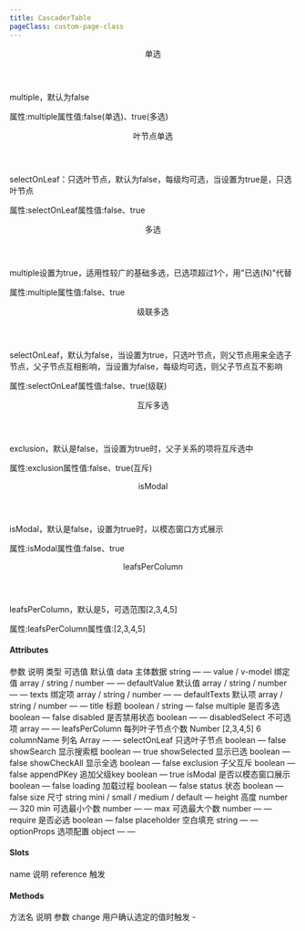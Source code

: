 ```yaml
---
title: CascaderTable
pageClass: custom-page-class
---
```


<ClientOnly>
<Common-code-format>
  <div slot="description">
    <header class="iw-description-title">
      单选
    </header>
    <p class="iw-description-text">
      multiple，默认为false
    </p>
  </div>

  <div slot="showComponents" class="iw-show-component">
    <CascaderTable-demo1/>
  </div>

  <section slot="paraDescription" class="iw-code-description">
    <p class="iw-paraStyle-wrapper">
        属性:<span class="iw-paraStyle">multiple</span>属性值:<span class="iw-paraStyle">false(单选)</span>、<span class="iw-paraStyle">true(多选)</span>
    </p>
  </section>

  <highlight-code class="codeStyle" slot="showCode" lang="vue">
    <template>
      <div>
        <iw-cascader-table
          v-model="value"
          :data="data"
          :texts="texts"
          :show-search="true"
          :leafsPerColumn="5"
          :column-name="columnName"
          show-selected
          title="政策类型"
          size="mini"
          placement="bottomLeft"
          style="width: 180px;"
          @change="handleChange"
        />
      </div>
    </template>
    <script>
    import { data } from '../../data/get-policy'
    export default {
      name: '',
      data() {
        return {
          value: [],
          texts: [],
          columnName: ['类别', '类型', '标签'],
          data: [],
        }
      },
      mounted() {
        this.data = data
      },
      methods: {
        handleChange(value, texts) {
          console.log('value', value, texts)
          this.value = value
          this.texts = texts
        }
      }
    }
    </script>
  </highlight-code>
</Common-code-format>
</ClientOnly>

<ClientOnly>
<Common-code-format>
  <div slot="description">
    <header class="iw-description-title">
      叶节点单选
    </header>
    <p class="iw-description-text">
      selectOnLeaf：只选叶节点，默认为false，每级均可选，当设置为true是，只选叶节点
    </p>
  </div>

  <div slot="showComponents" class="iw-show-component">
    <CascaderTable-demo2/>
  </div>

  <section slot="paraDescription" class="iw-code-description">
    <p class="iw-paraStyle-wrapper">
        属性:<span class="iw-paraStyle">selectOnLeaf</span>属性值:<span class="iw-paraStyle">false</span>、<span class="iw-paraStyle">true</span>
    </p>
  </section>

  <highlight-code class="codeStyle" slot="showCode" lang="vue">
    <template>
      <div>
        <iw-cascader-table
          v-model="value"
          :data="data"
          :texts="texts"
          :show-search="true"
          :leafsPerColumn="5"
          :column-name="columnName"
          selectOnLeaf
          show-selected
          title="政策类型"
          size="mini"
          placement="bottomLeft"
          style="width: 180px;"
          @change="handleChange"
        />
      </div>
    </template>
    <script>
    import { data } from '../../data/get-policy'
    export default {
      name: '',
      data() {
        return {
          value: [],
          texts: [],
          columnName: ['类别', '类型', '标签'],
          data: [],
        }
      },
      mounted() {
        this.data = data
      },
      methods: {
        handleChange(value, texts) {
          console.log('value', value, texts)
          this.value = value
          this.texts = texts
        }
      }
    }
    </script>
  </highlight-code>
</Common-code-format>
</ClientOnly>

<ClientOnly>
<Common-code-format>
  <div slot="description">
    <header class="iw-description-title">
      多选
    </header>
    <p class="iw-description-text">
      multiple设置为true，适用性较广的基础多选，已选项超过1个，用"已选(N)"代替
    </p>
  </div>

  <div slot="showComponents" class="iw-show-component">
    <CascaderTable-demo3/>
  </div>

  <section slot="paraDescription" class="iw-code-description">
    <p class="iw-paraStyle-wrapper">
        属性:<span class="iw-paraStyle">multiple</span>属性值:<span class="iw-paraStyle">false</span>、<span class="iw-paraStyle">true</span>
    </p>
  </section>

  <highlight-code class="codeStyle" slot="showCode" lang="vue">
    <template>
      <div>
        <iw-cascader-table
          v-model="value"
          :data="data"
          :texts="texts"
          :show-search="true"
          :leafsPerColumn="5"
          :column-name="columnName"
          show-selected
          multiple
          title="政策类型"
          size="mini"
          placement="bottomLeft"
          style="width: 180px;"
          @change="handleChange"
        />
      </div>
    </template>
    <script>
    import { data } from '../../data/get-policy'
    export default {
      name: '',
      data() {
        return {
          value: [],
          texts: [],
          columnName: ['类别', '类型', '标签'],
          data: [],
        }
      },
      mounted() {
        this.data = data
      },
      methods: {
        handleChange(value, texts) {
          console.log('value', value, texts)
          this.value = value
          this.texts = texts
        }
      }
    }
    </script>
  </highlight-code>
</Common-code-format>
</ClientOnly>

<ClientOnly>
<Common-code-format>
  <div slot="description">
    <header class="iw-description-title">
      级联多选 
    </header>
    <p class="iw-description-text">
      selectOnLeaf，默认为false，当设置为true，只选叶节点，则父节点用来全选子节点，父子节点互相影响，当设置为false，每级均可选，则父子节点互不影响
    </p>
  </div>

  <div slot="showComponents" class="iw-show-component">
    <CascaderTable-demo4/>
  </div>

  <section slot="paraDescription" class="iw-code-description">
    <p class="iw-paraStyle-wrapper">
        属性:<span class="iw-paraStyle">selectOnLeaf</span>属性值:<span class="iw-paraStyle">false</span>、<span class="iw-paraStyle">true(级联)</span>
    </p>
  </section>

  <highlight-code class="codeStyle" slot="showCode" lang="vue">
    <template>
      <div>
        <iw-cascader-table
          v-model="value"
          :data="data"
          :texts="texts"
          :show-search="true"
          :leafsPerColumn="5"
          :column-name="columnName"
          selectOnLeaf
          show-selected
          multiple
          title="政策类型"
          size="mini"
          placement="bottomLeft"
          style="width: 180px;"
          @change="handleChange"
        />
      </div>
    </template>
    <script>
    import { data } from '../../data/get-policy'
    export default {
      name: '',
      data() {
        return {
          value: [],
          texts: [],
          columnName: ['类别', '类型', '标签'],
          data: [],
        }
      },
      mounted() {
        this.data = data
      },
      methods: {
        handleChange(value, texts) {
          console.log('value', value, texts)
          this.value = value
          this.texts = texts
        }
      }
    }
    </script>
  </highlight-code>
</Common-code-format>
</ClientOnly>

<ClientOnly>
<Common-code-format>
  <div slot="description">
    <header class="iw-description-title">
      互斥多选
    </header>
    <p class="iw-description-text">
      exclusion，默认是false，当设置为true时，父子关系的项将互斥选中
    </p>
  </div>

  <div slot="showComponents" class="iw-show-component">
    <CascaderTable-demo5/>
  </div>

  <section slot="paraDescription" class="iw-code-description">
    <p class="iw-paraStyle-wrapper">
        属性:<span class="iw-paraStyle">exclusion</span>属性值:<span class="iw-paraStyle">false</span>、<span class="iw-paraStyle">true(互斥)</span>
    </p>
  </section>

  <highlight-code class="codeStyle" slot="showCode" lang="vue">
    <template>
      <div>
        <iw-cascader-table
          v-model="value"
          :data="data"
          :texts="texts"
          :show-search="true"
          :leafsPerColumn="5"
          :column-name="columnName"
          show-selected
          multiple
          exclusion
          title="政策类型"
          size="mini"
          placement="bottomLeft"
          style="width: 180px;"
          @change="handleChange"
        />
      </div>
    </template>
    <script>
    import { data } from '../../data/get-policy'
    export default {
      name: '',
      data() {
        return {
          value: [],
          texts: [],
          columnName: ['类别', '类型', '标签'],
          data: [],
        }
      },
      mounted() {
        this.data = data
      },
      methods: {
        handleChange(value, texts) {
          console.log('value', value, texts)
          this.value = value
          this.texts = texts
        }
      }
    }
    </script>
  </highlight-code>
</Common-code-format>
</ClientOnly>

<ClientOnly>
<Common-code-format>
  <div slot="description">
    <header class="iw-description-title">
      isModal
    </header>
    <p class="iw-description-text">
      isModal，默认是false，设置为true时，以模态窗口方式展示
    </p>
  </div>

  <div slot="showComponents" class="iw-show-component">
    <CascaderTable-demo6/>
  </div>

  <section slot="paraDescription" class="iw-code-description">
    <p class="iw-paraStyle-wrapper">
        属性:<span class="iw-paraStyle">isModal</span>属性值:<span class="iw-paraStyle">false</span>、<span class="iw-paraStyle">true</span>
    </p>
  </section>

  <highlight-code class="codeStyle" slot="showCode" lang="vue">
    <template>
      <div>
        <iw-cascader-table
          v-model="value"
          :data="data"
          :texts="texts"
          :show-search="true"
          :leafsPerColumn="5"
          :column-name="columnName"
          selectOnLeaf
          show-selected
          show-check-all
          multiple
          is-modal
          title="政策类型"
          size="mini"
          placement="bottomLeft"
          style="width: 120px;"
          @change="handleChange"
        />
      </div>
    </template>
    <script>
    import { data } from '../../data/get-policy'
    export default {
      name: '',
      data() {
        return {
          value: [],
          texts: [],
          columnName: ['类别', '类型', '标签'],
          data: [],
        }
      },
      mounted() {
        this.data = data
      },
      methods: {
        handleChange(value, texts) {
          console.log('value', value, texts)
          this.value = value
          this.texts = texts
        }
      }
    }
    </script>
  </highlight-code>
</Common-code-format>
</ClientOnly>

<ClientOnly>
<Common-code-format>
  <div slot="description">
    <header class="iw-description-title">
      leafsPerColumn
    </header>
    <p class="iw-description-text">
      leafsPerColumn，默认是5，可选范围[2,3,4,5]
    </p>
  </div>

  <div slot="showComponents" class="iw-show-component">
    <CascaderTable-demo7/>
  </div>

  <section slot="paraDescription" class="iw-code-description">
    <p class="iw-paraStyle-wrapper">
        属性:<span class="iw-paraStyle">leafsPerColumn</span>属性值:<span class="iw-paraStyle">[2,3,4,5]</span>
    </p>
  </section>

  <highlight-code class="codeStyle" slot="showCode" lang="vue">
    <template>
      <div>
        <iw-cascader-table
          v-model="value"
          :data="data"
          :texts="texts"
          :show-search="true"
          :leafsPerColumn="2"
          :column-name="columnName"
          select-on-leaf
          show-check-all
          multiple
          title="政策类型"
          size="mini"
          placement="bottomLeft"
          style="width: 120px;"
          @change="handleChange"
        />
      </div>
    </template>
    <script>
    import { data } from '../../data/get-mechanism'
    export default {
      name: '',
      data() {
        return {
          value: [],
          texts: [],
          columnName: ['类别', '类型', '标签'],
          data: [],
        }
      },
      mounted() {
        this.data = data
      },
      methods: {
        handleChange(value, texts) {
          console.log('value', value, texts)
          this.value = value
          this.texts = texts
        }
      }
    }
    </script>
  </highlight-code>
</Common-code-format>
</ClientOnly>

#### Attributes
<ClientOnly>
<Common-create-form>
  <thead slot="form-header" class="formHead">
      <tr class="formHeadRow">
          <th class="formHeadCol">参数</th>
          <th class="formHeadCol">说明</th>
          <th class="formHeadCol">类型</th>
          <th class="formHeadCol">可选值</th>
          <th class="formHeadCol">默认值</th>
      </tr>
  </thead>
  <tbody slot="form-body" class="formBody">
      <tr class="formBodyRow">
          <td class="formBodyCol">data</td>
          <td class="formBodyCol">主体数据</td>
          <td class="formBodyCol">string</td>
          <td class="formBodyCol">—</td>
          <td class="formBodyCol">—</td>
      </tr>
      <tr class="formBodyRow">
          <td class="formBodyCol">value / v-model</td>
          <td class="formBodyCol">绑定值</td>
          <td class="formBodyCol">array / string / number</td>
          <td class="formBodyCol">—</td>
          <td class="formBodyCol">—</td>
      </tr>
      <tr class="formBodyRow">
          <td class="formBodyCol">defaultValue</td>
          <td class="formBodyCol">默认值</td>
          <td class="formBodyCol">array / string / number</td>
          <td class="formBodyCol">—</td>
          <td class="formBodyCol">—</td>
      </tr>
      <tr class="formBodyRow">
          <td class="formBodyCol">texts</td>
          <td class="formBodyCol">绑定项</td>
          <td class="formBodyCol">array / string / number</td>
          <td class="formBodyCol">—</td>
          <td class="formBodyCol">—</td>
      </tr>
      <tr class="formBodyRow">
          <td class="formBodyCol">defaultTexts</td>
          <td class="formBodyCol">默认项</td>
          <td class="formBodyCol">array / string / number</td>
          <td class="formBodyCol">—</td>
          <td class="formBodyCol">—</td>
      </tr>
      <tr class="formBodyRow">
          <td class="formBodyCol">title</td>
          <td class="formBodyCol">标题</td>
          <td class="formBodyCol">boolean / string</td>
          <td class="formBodyCol">—</td>
          <td class="formBodyCol">false</td>
      </tr>
      <tr class="formBodyRow">
          <td class="formBodyCol">multiple</td>
          <td class="formBodyCol">是否多选</td>
          <td class="formBodyCol">boolean</td>
          <td class="formBodyCol">—</td>
          <td class="formBodyCol">false</td>
      </tr>
      <tr class="formBodyRow">
          <td class="formBodyCol">disabled</td>
          <td class="formBodyCol">是否禁用状态</td>
          <td class="formBodyCol">boolean</td>
          <td class="formBodyCol">—</td>
          <td class="formBodyCol">—</td>
      </tr>
      <tr class="formBodyRow">
          <td class="formBodyCol">disabledSelect</td>
          <td class="formBodyCol">不可选项</td>
          <td class="formBodyCol">array</td>
          <td class="formBodyCol">—</td>
          <td class="formBodyCol">—</td>
      </tr>
      <tr class="formBodyRow">
          <td class="formBodyCol">leafsPerColumn</td>
          <td class="formBodyCol">每列叶子节点个数</td>
          <td class="formBodyCol">Number</td>
          <td class="formBodyCol">[2,3,4,5]</td>
          <td class="formBodyCol">6</td>
      </tr>
      <tr class="formBodyRow">
          <td class="formBodyCol">columnName</td>
          <td class="formBodyCol">列名</td>
          <td class="formBodyCol">Array</td>
          <td class="formBodyCol">—</td>
          <td class="formBodyCol">—</td>
      </tr>
      <tr class="formBodyRow">
          <td class="formBodyCol">selectOnLeaf</td>
          <td class="formBodyCol">只选叶子节点</td>
          <td class="formBodyCol">boolean</td>
          <td class="formBodyCol">—</td>
          <td class="formBodyCol">false</td>
      </tr>
      <tr class="formBodyRow">
          <td class="formBodyCol">showSearch</td>
          <td class="formBodyCol">显示搜索框</td>
          <td class="formBodyCol">boolean</td>
          <td class="formBodyCol">—</td>
          <td class="formBodyCol">true</td>
      </tr>
      <tr class="formBodyRow">
          <td class="formBodyCol">showSelected</td>
          <td class="formBodyCol">显示已选</td>
          <td class="formBodyCol">boolean</td>
          <td class="formBodyCol">—</td>
          <td class="formBodyCol">false</td>
      </tr>
      <tr class="formBodyRow">
          <td class="formBodyCol">showCheckAll</td>
          <td class="formBodyCol">显示全选</td>
          <td class="formBodyCol">boolean</td>
          <td class="formBodyCol">—</td>
          <td class="formBodyCol">false</td>
      </tr>
      <tr class="formBodyRow">
          <td class="formBodyCol">exclusion</td>
          <td class="formBodyCol">子父互斥</td>
          <td class="formBodyCol">boolean</td>
          <td class="formBodyCol">—</td>
          <td class="formBodyCol">false</td>
      </tr>
      <tr class="formBodyRow">
          <td class="formBodyCol">appendPKey</td>
          <td class="formBodyCol">追加父级key</td>
          <td class="formBodyCol">boolean</td>
          <td class="formBodyCol">—</td>
          <td class="formBodyCol">true</td>
      </tr>
      <tr class="formBodyRow">
          <td class="formBodyCol">isModal</td>
          <td class="formBodyCol">是否以模态窗口展示</td>
          <td class="formBodyCol">boolean</td>
          <td class="formBodyCol">—</td>
          <td class="formBodyCol">false</td>
      </tr>
      <tr class="formBodyRow">
          <td class="formBodyCol">loading</td>
          <td class="formBodyCol">加载过程</td>
          <td class="formBodyCol">boolean</td>
          <td class="formBodyCol">—</td>
          <td class="formBodyCol">false</td>
      </tr>
      <tr class="formBodyRow">
          <td class="formBodyCol">status</td>
          <td class="formBodyCol">状态</td>
          <td class="formBodyCol">boolean</td>
          <td class="formBodyCol">—</td>
          <td class="formBodyCol">false</td>
      </tr>
      <tr class="formBodyRow">
          <td class="formBodyCol">size</td>
          <td class="formBodyCol">尺寸</td>
          <td class="formBodyCol">string</td>
          <td class="formBodyCol">mini / small / medium / default</td>
          <td class="formBodyCol">—</td>
      </tr>
      <tr class="formBodyRow">
          <td class="formBodyCol">height</td>
          <td class="formBodyCol">高度</td>
          <td class="formBodyCol">number</td>
          <td class="formBodyCol">—</td>
          <td class="formBodyCol">320</td>
      </tr>
      <tr class="formBodyRow">
          <td class="formBodyCol">min</td>
          <td class="formBodyCol">可选最小个数</td>
          <td class="formBodyCol">number</td>
          <td class="formBodyCol">—</td>
          <td class="formBodyCol">—</td>
      </tr>
      <tr class="formBodyRow">
          <td class="formBodyCol">max</td>
          <td class="formBodyCol">可选最大个数</td>
          <td class="formBodyCol">number</td>
          <td class="formBodyCol">—</td>
          <td class="formBodyCol">—</td>
      </tr>
      <tr class="formBodyRow">
          <td class="formBodyCol">require</td>
          <td class="formBodyCol">是否必选</td>
          <td class="formBodyCol">boolean</td>
          <td class="formBodyCol">—</td>
          <td class="formBodyCol">false</td>
      </tr>
      <tr class="formBodyRow">
          <td class="formBodyCol">placeholder</td>
          <td class="formBodyCol">空白填充</td>
          <td class="formBodyCol">string</td>
          <td class="formBodyCol">—</td>
          <td class="formBodyCol">—</td>
      </tr>
      <tr class="formBodyRow">
          <td class="formBodyCol">optionProps</td>
          <td class="formBodyCol">选项配置</td>
          <td class="formBodyCol">object</td>
          <td class="formBodyCol">—</td>
          <td class="formBodyCol">—</td>
      </tr>
  </tbody>
</Common-create-form>
</ClientOnly>

#### Slots
<ClientOnly>
<Common-create-form>
  <thead slot="form-header" class="formHead">
      <tr class="formHeadRow">
          <th class="formHeadCol">name</th>
          <th class="formHeadCol">说明</th>
      </tr>
  </thead>
  <tbody slot="form-body" class="formBody">
    <tr class="formBodyRow">
        <td class="formBodyCol">reference</td>
        <td class="formBodyCol">触发</td>
    </tr>
  </tbody>
</Common-create-form>
</ClientOnly>

#### Methods 
<ClientOnly>
<Common-create-form>
  <thead slot="form-header" class="formHead">
      <tr class="formHeadRow">
          <th class="formHeadCol">方法名</th>
          <th class="formHeadCol">说明</th>
          <th class="formHeadCol">参数</th>
      </tr>
  </thead>
  <tbody slot="form-body" class="formBody">
    <tr class="formBodyRow">
        <td class="formBodyCol">change</td>
        <td class="formBodyCol">用户确认选定的值时触发</td>
        <td class="formBodyCol">-</td>
    </tr>
  </tbody>
</Common-create-form>
</ClientOnly>